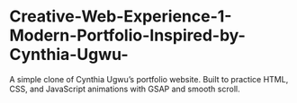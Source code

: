 # Creative-Web-Experience-1-Modern-Portfolio-Inspired-by-Cynthia-Ugwu-
A simple clone of Cynthia Ugwu’s portfolio website. Built to practice HTML, CSS, and JavaScript animations with GSAP and smooth scroll.
